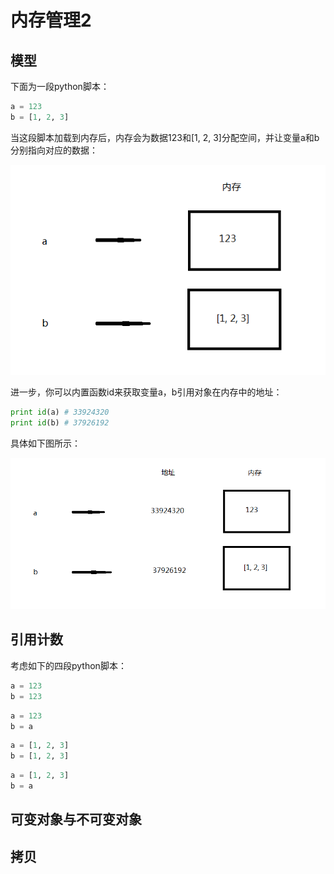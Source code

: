 # 内存管理2

## 模型

下面为一段python脚本：

```python
a = 123
b = [1, 2, 3]
```

当这段脚本加载到内存后，内存会为数据123和[1, 2, 3]分配空间，并让变量a和b分别指向对应的数据：

![1](https://github.com/im-iron-man/python-gramma/blob/master/image/1.png)

进一步，你可以内置函数id来获取变量a，b引用对象在内存中的地址：

```python
print id(a) # 33924320
print id(b) # 37926192
```

具体如下图所示：

![1](https://github.com/im-iron-man/python-gramma/blob/master/image/2.png)

## 引用计数



考虑如下的四段python脚本：

```python
a = 123
b = 123
```

```python
a = 123
b = a
```

```python
a = [1, 2, 3]
b = [1, 2, 3]
```

```python
a = [1, 2, 3]
b = a
```

## 可变对象与不可变对象

## 拷贝